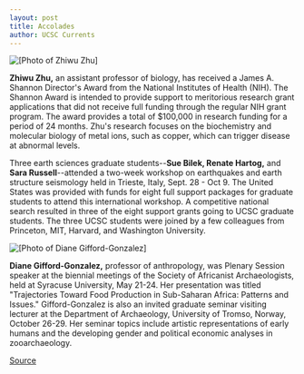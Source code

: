```yaml
---
layout: post
title: Accolades
author: UCSC Currents
---
```


![\[Photo of Zhiwu Zhu\]][2]

**Zhiwu Zhu,** an assistant professor of biology, has received a James A. Shannon Director's Award from the National Institutes of Health (NIH). The Shannon Award is intended to provide support to meritorious research grant applications that did not receive full funding through the regular NIH grant program. The award provides a total of $100,000 in research funding for a period of 24 months. Zhu's research focuses on the biochemistry and molecular biology of metal ions, such as copper, which can trigger disease at abnormal levels.

Three earth sciences graduate students--**Sue Bilek, Renate Hartog,** and **Sara Russell**\--attended a two-week workshop on earthquakes and earth structure seismology held in Trieste, Italy, Sept. 28 - Oct 9. The United States was provided with funds for eight full support packages for graduate students to attend this international workshop. A competitive national search resulted in three of the eight support grants going to UCSC graduate students. The three UCSC students were joined by a few colleagues from Princeton, MIT, Harvard, and Washington University.

![\[Photo of Diane Gifford-Gonzalez\]][3]

**Diane Gifford-Gonzalez,** professor of anthropology, was Plenary Session speaker at the biennial meetings of the Society of Africanist Archaeologists, held at Syracuse University, May 21-24. Her presentation was titled "Trajectories Toward Food Production in Sub-Saharan Africa: Patterns and Issues." Gifford-Gonzalez is also an invited graduate seminar visiting lecturer at the Department of Archaeology, University of Tromso, Norway, October 26-29. Her seminar topics include artistic representations of early humans and the developing gender and political economic analyses in zooarchaeology.

[2]: http://www1.ucsc.edu/oncampus/currents/98-99/art/zhu_zhiwu.gif
[3]: http://www1.ucsc.edu/oncampus/currents/98-99/art/gifford-gonzalez.110.jpg

[Source](http://www1.ucsc.edu/oncampus/currents/98-99/10-19/accolades.htm "Permalink to Accolades: 10-19-98")
